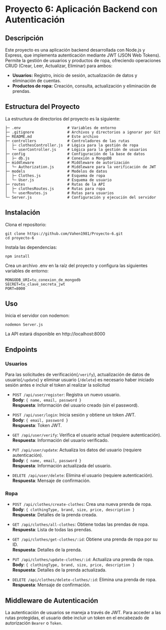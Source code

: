 # Proyecto 6: Aplicación Backend con Autenticación
## Descripción
Este proyecto es una aplicación backend desarrollada con Node.js y Express, que implementa autenticación mediante JWT (JSON Web Tokens). Permite la gestión de usuarios y productos de ropa, ofreciendo operaciones CRUD (Crear, Leer, Actualizar, Eliminar) para ambos:

- **Usuarios:** Registro, inicio de sesión, actualización de datos y eliminación de cuentas.
- **Productos de ropa:** Creación, consulta, actualización y eliminación de prendas.

## Estructura del Proyecto
La estructura de directorios del proyecto es la siguiente:
```
├─ .env                     # Variables de entorno
├─ .gitignore               # Archivos y directorios a ignorar por Git
├─ README.md                # Este archivo
├─ controllers              # Controladores de las rutas
│  ├─ clothesController.js  # Lógica para la gestión de ropa
│  └─ userController.js     # Lógica para la gestión de usuarios
├─ config                   # Configuración de la base de datos
│  ├─ db.js                 # Conexión a MongoDB
├─ middleware               # Middleware de autorización
│  └─ Authorization.js      # Middleware para la verificación de JWT
├─ models                   # Modelos de datos
│  ├─ Clothes.js            # Esquema de ropa
│  └─ User.js               # Esquema de usuario
├─ routes                   # Rutas de la API
│  ├─ clothesRoutes.js      # Rutas para ropa
│  └─ userRoutes.js         # Rutas para usuarios
└─ Server.js                # Configuración y ejecución del servidor
```

## Instalación
Clona el repositorio:

```
git clone https://github.com/Vahen1981/Proyecto-6.git
cd proyecto-6
```

Instala las dependencias:
```
npm install
```

Crea un archivo .env en la raíz del proyecto y configura las siguientes variables de entorno:

```
MONGODB_URI=tu_conexion_de_mongodb
SECRET=tu_clave_secreta_jwt
PORT=8000
```

## Uso
Inicia el servidor con nodemon:
```
nodemon Server.js
```
La API estará disponible en http://localhost:8000

## Endpoints
### Usuarios
Para las solicitudes de verificación(`/verify`), actualización de datos de usuario(`/update`) y eliminar usuario (`/delete`) es necesario haber iniciado sesión antes e incluir el token al realizar la solicitud

- `POST /api/user/register`: Registra un nuevo usuario.  
  **Body**: `{ name, email, password }`  
  **Respuesta**: Información del usuario creado (sin el password).

- `POST /api/user/login`: Inicia sesión y obtiene un token JWT.  
  **Body**: `{ email, password }`  
  **Respuesta**: Token JWT.

- `GET /api/user/verify`: Verifica el usuario actual (requiere autenticación).  
  **Respuesta**: Información del usuario verificado.

- `PUT /api/user/update`: Actualiza los datos del usuario (requiere autenticación).  
  **Body**: `{ name, email, password }`  
  **Respuesta**: Información actualizada del usuario.

- `DELETE /api/user/delete`: Elimina el usuario (requiere autenticación).  
  **Respuesta**: Mensaje de confirmación.

### Ropa

- `POST /api/clothes/create-clothes`: Crea una nueva prenda de ropa.  
  **Body**: `{ clothingType, brand, size, price, description }`  
  **Respuesta**: Detalles de la prenda creada.

- `GET /api/clothes/all-clothes`: Obtiene todas las prendas de ropa.  
  **Respuesta**: Lista de todas las prendas.

- `GET /api/clothes/get-clothes/:id`: Obtiene una prenda de ropa por su ID.  
  **Respuesta**: Detalles de la prenda.

- `PUT /api/clothes/update-clothes/:id`: Actualiza una prenda de ropa.  
  **Body**: `{ clothingType, brand, size, price, description }`  
  **Respuesta**: Detalles de la prenda actualizada.

- `DELETE /api/clothes/delete-clothes/:id`: Elimina una prenda de ropa.  
  **Respuesta**: Mensaje de confirmación.

## Middleware de Autenticación

La autenticación de usuarios se maneja a través de JWT. Para acceder a las rutas protegidas, el usuario debe incluir un token en el encabezado de autorización `Bearer` o `Token`.
